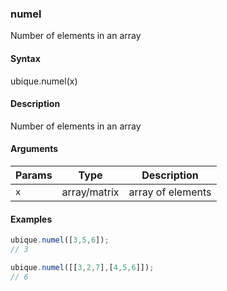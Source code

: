 ### numel

Number of elements in an array


#### Syntax

ubique.numel(x)


#### Description

Number of elements in an array  



#### Arguments

|Params|Type|Description
|---------|----|-----------
|`x` | array/matrix | array of elements


#### Examples

```js
ubique.numel([3,5,6]);
// 3

ubique.numel([[3,2,7],[4,5,6]]);
// 6
```

